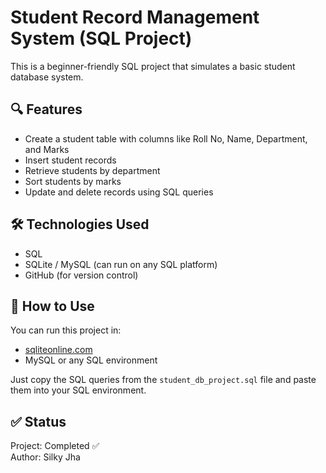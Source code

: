 # Student Record Management System (SQL Project)

This is a beginner-friendly SQL project that simulates a basic student database system.

## 🔍 Features

- Create a student table with columns like Roll No, Name, Department, and Marks
- Insert student records
- Retrieve students by department
- Sort students by marks
- Update and delete records using SQL queries

## 🛠️ Technologies Used

- SQL
- SQLite / MySQL (can run on any SQL platform)
- GitHub (for version control)

## 📂 How to Use

You can run this project in:
- [sqliteonline.com](https://sqliteonline.com)
- MySQL or any SQL environment

Just copy the SQL queries from the `student_db_project.sql` file and paste them into your SQL environment.

## ✅ Status

Project: Completed ✅  
Author: Silky Jha
